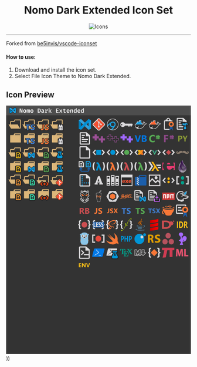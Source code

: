 <div align=center>

# Nomo Dark Extended Icon Set

![Icons](https://img.shields.io/badge/Icons%20Added-117-orange)

---

<div align=left>

Forked from [be5invis/vscode-iconset](https://github.com/be5invis/vscode-iconset)

#### How to use:

1. Download and install the icon set.
2. Select File Icon Theme to Nomo Dark Extended.


## Icon Preview

![Preview](./preview.png)))